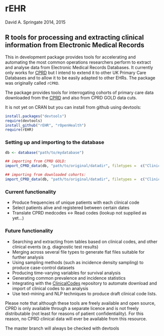 rEHR
=====

David A. Springate 2014, 2015

R tools for processing and extracting clinical information from Electronic Medical Records
-----------------------------------------------------------------------------

This in development package provides tools for accelerating and automating the most common operations researchers perform to extract and analyse data from Electronic Medical Records Databases.  It currently only works for [CPRD](www.cprd.com) but I intend to extend it to other UK Primary Care Databases and to allow it to be easily adapted to other EHRs. The package was originally called `rCPRD`.

The package provides tools for interrogating cohorts of primary care data downloaded from the [CPRD](www.cprd.com) and also from CPRD GOLD data cuts.

It is not yet on CRAN but you can install from github using devtools:

```R
install.packages("devtools")
require(devtools)
install_github("rEHR", "rOpenHealth")
require(rEHR)
```

### Setting up and importing to the database

```R
db <- database("path/to/mydatabase")

## importing from CPRD GOLD:
import_CPRD_data(db, "path/to/original/datadir", filetypes =  c("Clinical", "Patient", "Practice", "Referral"), regex = "p[0-9]{3}")

## importing from downloaded cohorts:
import_CPRD_data(db, "path/to/original/datadir", filetypes =  c("Clinical", "Patient", "Practice", "Referral"), regex = "PET")
```

### Current functionality

* Produce frequencies of unique patients with each clinical code
* Select patients alive and registered between certain dates
* Translate CPRD medcodes <-> Read codes (lookup not supplied as yet...)

### Future functionality

* Searching and extracting from tables based on clinical codes, and other clinical events (e.g. diagnostic test results)
* Merging across several file types to generate flat files suitable for further analysis
* Using sampling methods (such as incidence density sampling) to produce case-control datasets
* Producing time-varying variables for survival analysis
* Generating common prevalence and incidence statistics
* Integrating with the [ClinicalCodes](www.clinicalcodes.org) repository to automate download and import of clinical codes to an analysis
* Use text-mining and NLP techniques to produce draft clinical code lists.



Please note that although these tools are freely available and open source, CPRD is only available through a separate licence and is not freely distributable (not least for reasons of patient confidentiality).  For this reason, no CPRD clinical data will ever be available from this resource.

The master branch will always be checked with devtools



